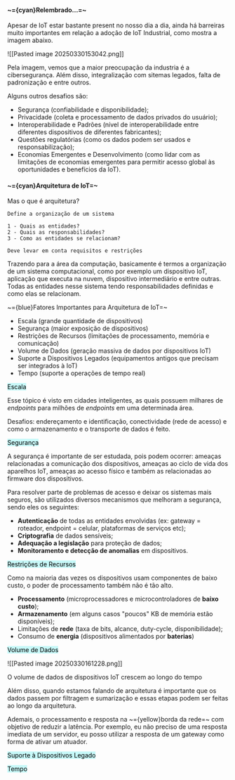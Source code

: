 
#### ~={cyan}Relembrado...=~

Apesar de IoT estar bastante present no nosso dia a dia, ainda há barreiras muito importantes em relação a adoção de IoT Industrial, como mostra a imagem abaixo.

![[Pasted image 20250330153042.png]]

Pela imagem, vemos que a maior preocupação da industria é a cibersegurança. Além disso, integralização com sitemas legados, falta de padronização e entre outros.

Alguns outros desafios são:

-  Segurança (confiabilidade e disponibilidade);
-  Privacidade (coleta e processamento de dados privados do usuário);
-  Interoperabilidade e Padrões (nível de interoperabilidade entre diferentes dispositivos de diferentes fabricantes);
-  Questões regulatórias (como os dados podem ser usados e responsabilização);
-  Economias Emergentes e Desenvolvimento (como lidar com as limitações de economias emergentes para permitir acesso global às oportunidades e benefícios da IoT).

#### ~={cyan}Arquitetura de IoT=~

Mas o que é arquitetura?

	Define a organização de um sistema

	1 - Quais as entidades?
	2 - Quais as responsabilidades?
	3 - Como as entidades se relacionam?

	Deve levar em conta requisitos e restrições

Trazendo para a área da computação, basicamente é termos a organização de um sistema computacional, como por exemplo um dispositivo IoT, aplicação que executa na nuvem, dispositivo intermediário e entre outras. Todas as entidades nesse sistema tendo responsabilidades definidas e como elas se relacionam.

~={blue}Fatores Importantes para Arquitetura de IoT=~

-  Escala (grande quantidade de dispositivos)
-  Segurança (maior exposição de dispositivos)
-  Restrições de Recursos (limitações de processamento, memória e comunicação)
-  Volume de Dados (geração massiva de dados por dispositivos IoT)
-  Suporte a Dispositivos Legados (equipamentos antigos que precisam ser integrados à IoT)
-  Tempo (suporte a operações de tempo real)

<mark style="background: #ABF7F7A6;">Escala</mark>

Esse tópico é visto em cidades inteligentes, as quais possuem milhares de *endpoints* para milhões de *endpoints* em uma determinada área. 

Desafios: endereçamento e identificação, conectividade (rede de acesso) e como o armazenamento e o transporte de dados é feito.

<mark style="background: #ABF7F7A6;">Segurança</mark>

A segurança é importante de ser estudada, pois podem ocorrer: ameaças relacionadas a comunicação dos dispositivos, ameaças ao ciclo de vida dos aparelhos IoT, ameaças ao acesso físico e também as relacionadas ao firmware dos dispositivos.

Para resolver parte de problemas de acesso e deixar os sistemas mais seguros, são utilizados diversos mecanismos que melhoram a segurança, sendo eles os seguintes:

-  **Autenticação** de todas as entidades envolvidas (ex: gateway = roteador, endpoint = celular, plataformas de serviços etc);
-  **Criptografia** de dados sensíveis; 
-  **Adequação a legislação** para proteção de dados;
-  **Monitoramento e detecção de anomalias** em dispositivos.

<mark style="background: #ABF7F7A6;">Restrições de Recursos</mark>

Como na maioria das vezes os dispositivos usam componentes de baixo custo, o poder de processamento também não é tão alto. 

-  **Processamento** (microprocessadores e microcontroladores de **baixo custo**);
-  **Armazenamento** (em alguns casos "poucos" KB de memória estão disponíveis);
-  Limitações de **rede** (taxa de bits, alcance, duty-cycle, disponibilidade);
-  Consumo de **energia** (dispositivos alimentados por **baterias**)

<mark style="background: #ABF7F7A6;">Volume de Dados</mark>

![[Pasted image 20250330161228.png]]

O volume de dados de dispositivos IoT crescem ao longo do tempo

Além disso, quando estamos falando de arquitetura é importante que os dados passem por filtragem e sumarização e essas etapas podem ser feitas ao longo da arquitetura.

Ademais, o processamento e resposta na ~={yellow}borda da rede=~ com objetivo de reduzir a latência. Por exemplo, eu não preciso de uma resposta imediata de um servidor, eu posso utilizar a resposta de um gateway como forma de ativar um atuador.

<mark style="background: #ABF7F7A6;">Suporte à Dispositivos Legado</mark>

<mark style="background: #ABF7F7A6;">Tempo</mark>


















































